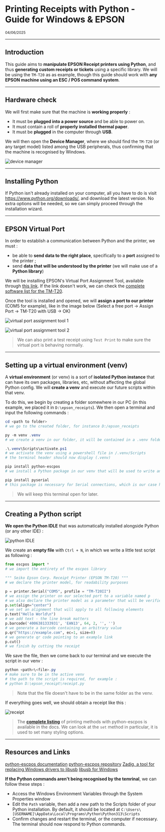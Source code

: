 # Printing Receipts with Python - Guide for Windows & EPSON

<sup>04/06/2025</sup>


***

## Introduction

This guide aims to **manipulate EPSON Receipt printers using Python**, and thus **generating custom receipts or tickets** using a specific library. We will be using the `TM-T20` as as example, though this guide should work with **any EPSON machine using an ESC / POS command system**.

***


## Hardware check

We will first make sure that the machine is **working properly** :
- It must be **plugged into a power source** and be able to power on.
- It must contain a roll of **properly installed thermal paper**.
- It must be **plugged** in the computer through **USB**.

We will then open the **Device Manager**, where we should find the `TM-T20` (or any target model) listed among the USB peripherals, thus confirming that the machine is recognised by Windows.

![device manager](https://raw.githubusercontent.com/phileas-dev/python-escpos-guide/refs/heads/main/DEVICEMANAGER.png)


***

## Installing Python

If Python isn't already installed on your computer, all you have to do is visit https://www.python.org/downloads/, and download the latest version. No extra options will be needed, so we can simply proceed through the installation wizard. 


***

## EPSON Virtual Port

In order to establish a communication between Python and the printer, we must :
- be able to **send data to the right place**, specifically to a **port** assigned to the printer ;
- send **data that will be understood by the printer** (we will make use of a **Python library**)

We will be installing EPSON's Virtual Port Assignment Tool, available through [this link](https://download3.ebz.epson.net/dsc/f/03/00/16/59/59/37c78fb33341c071dbfc05bdbe456ca853037eaf/TMVirtualPortDriver870c.zip).
If the link doesn't work, we can check the [complete software list for the TM-T20](https://support.epson.net/setupnavi/?PINF=swlist&OSC=WS&LG2=EN&MKN=TM-T20).

Once the tool is installed and opened, we will **assign a port to our printer** (COM5 for example), like in the image below (Select a free port -> Assign Port -> TM-T20 with USB -> OK)

![virtual port assignment tool 1](https://raw.githubusercontent.com/phileas-dev/python-escpos-guide/refs/heads/main/VPAT1.png)

![virtual port assignment tool 2](https://raw.githubusercontent.com/phileas-dev/python-escpos-guide/refs/heads/main/VPAT2.png)

> We can also print a test receipt using `Test Print` to make sure the virtual port is behaving normally.


***

## Setting up a virtual environment (venv)

A **virtual environment** (or venv) is a sort of **isolated Python instance** that can have its own packages, libraries, etc, without affecting the global Python config. We will **create a venv** and execute our future scripts within that venv.

To do this, we begin by creating a folder somewhere in our PC (in this example, we placed it in `D:\epson_receipts`). We then open a terminal and input the following commands :

```powershell
cd <path to folder>
# we go to the created folder, for instance D:/epson_receipts

py -m venv .venv 
# we create a venv in our folder, it will be contained in a .venv folder

.\.venv\Scripts\activate.ps1
# we activate the venv using a powershell file in /.venv/Scripts
# the terminal header should now display (.venv)

pip install python-escpos
# we install a Python package in our venv that will be used to write and send instructions to the printer

pip install pyserial
# this package is necessary for Serial connections, which is our case here
```

> We will keep this terminal open for later.

***

## Creating a Python script

**We open the Python IDLE** that was automatically installed alongside Python (or any other IDE) :

![python IDLE](https://raw.githubusercontent.com/phileas-dev/python-escpos-guide/refs/heads/main/IDLE.png)

We create an **empty file** with `Ctrl + N`, in which we write a little test script as following :

```python
from escpos import *
# we import the entirety of the escpos library

""" Seiko Epson Corp. Receipt Printer (EPSON TM-T20) """
# we declare the printer model, for readability purposes

p = printer.Serial("COM5", profile = "TM-T20II")
# we assign the printer on our selected port to a variable named p
# we also declare the printer model as a parameter that will be verified in capabilities.json
p.set(align="center")
# we set an alignment that will apply to all following elements
p.text("Hello World\n")
# we add text - the line break matters
p.barcode('4006381333931', 'EAN13', 64, 2, '', '')
# we generate a barcode containing an arbitrary value
p.qr("https://example.com", ec=1, size=8)
# we generate qr code pointing to an example link
p.cut()
# we finish by cutting the receipt
```

We save the file, then we come back to our terminal and we execute the script in our venv :

```powershell
python <path>\<file>.py
# make sure to be in the active venv
# the path to the script is required, for example :
# python D:\epson_receipt\receipt.py
```

> Note that the file doesn't have to be in the same folder as the venv.

If everything goes well, we should obtain a receipt like this :

![receipt](https://raw.githubusercontent.com/phileas-dev/python-escpos-guide/refs/heads/main/RECEIPT.png)

> The **[complete listing](https://python-escpos.readthedocs.io/en/latest/api/escpos.html#escpos.escpos.Escpos)** of printing methods with python-escpos is available in the docs. We can look at the `set` method in particular, it is used to set many styling options.


***

## Resources and Links

[python-escpos documentation](https://python-escpos.readthedocs.io/en/latest/)
[python-escpos repository](https://github.com/python-escpos/python-escpos)
[Zadig, a tool for replacing Windows drivers to libusb](https://zadig.akeo.ie/)
[libusb for Windows](https://sourceforge.net/projects/libusb/)


**If the Python commands aren't being recognised by the temrinal**, we can follow these steps :

- Access the Windows Environment Variables through the System Properties window
- Edit the `Path` variable, then add a new path to the Scripts folder of your Python installation. By default, it should be located at `C:\Users\[USERNAME]\AppData\Local\Programs\Python\Python313\Scripts`
- Confirm changes and restart the terminal, or the computer if necessary. The terminal should now respond to Python commands.



